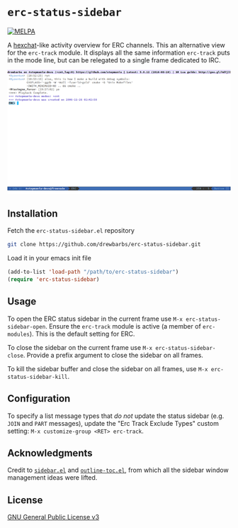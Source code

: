 # `erc-status-sidebar`

[![MELPA](https://melpa.org/packages/erc-status-sidebar-badge.svg)](https://melpa.org/#/erc-status-sidebar)

A [hexchat](https://hexchat.github.io/)-like activity overview for ERC
channels. This an alternative view for the `erc-track` module. It
displays all the same information `erc-track` puts in the mode line, but
can be relegated to a single frame dedicated to IRC.

![Demo GIF of erc-status-sidebar](demo.gif)

## Installation

Fetch the `erc-status-sidebar.el` repository

```bash
git clone https://github.com/drewbarbs/erc-status-sidebar.git
```

Load it in your emacs init file

```el
(add-to-list 'load-path "/path/to/erc-status-sidebar")
(require 'erc-status-sidebar)
```

## Usage

To open the ERC status sidebar in the current frame use `M-x
erc-status-sidebar-open`. Ensure the `erc-track` module is active (a
member of `erc-modules`). This is the default setting for ERC.

To close the sidebar on the current frame use `M-x
erc-status-sidebar-close`. Provide a prefix argument to close the
sidebar on all frames.

To kill the sidebar buffer and close the sidebar on all frames, use
`M-x erc-status-sidebar-kill`.

## Configuration

To specify a list message types that *do not* update the status
sidebar (e.g. `JOIN` and `PART` messages), update the "Erc Track
Exclude Types" custom setting: `M-x customize-group <RET> erc-track`.

## Acknowledgments

Credit to [`sidebar.el`](https://github.com/sebastiencs/sidebar.el)
and [`outline-toc.el`](https://github.com/abingham/outline-toc.el),
from which all the sidebar window management ideas were lifted.

## License

[GNU General Public License v3](https://www.gnu.org/licenses/gpl-3.0.en.html)
